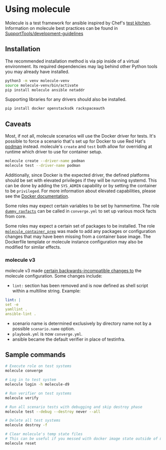 # Using molecule
Molecule is a test framework for ansible inspired by Chef's [test kitchen](https://kitchen.ci/).
Information on molecule best practices can be found in [SupportTools/development-guidelines](https://pages.github.rackspace.com/SupportTools/development-guidelines/ansible.html#testing)

## Installation
The recommended installation method is via pip inside of a virtual environment.
Its required dependencies may lag behind other Python tools you may already have installed.
```bash
python3 -m venv molecule-venv
source molecule-venv/bin/activate
pip install molecule ansible netaddr
```

Supporting libraries for any drivers should also be installed.
```bash
pip install docker openstacksdk rackspaceauth
```

## Caveats
Most, if not all, molecule scenarios will use the Docker driver for tests.
It's possible to force a scenario that's set up for Docker to use Red Hat's [podman](https://podman.io/) instead.
molecule's `create` and `test` both allow for overriding at runtime which driver to use for container setup.
```bash
molecule create --driver-name podman
molecule test --driver-name podman
```
Additionally, since Docker is the expected driver, the defined platforms should be set with elevated privileges if they will be running systemd.
This can be done by adding the `SYS_ADMIN` capability or by setting the container to be `privileged`.
For more information about elevated capabilities, please see the [Docker documentation](https://docs.docker.com/engine/reference/run/#runtime-privilege-and-linux-capabilities).

Some roles may expect certain variables to be set by hammertime.
The role [`dummy_raxfacts`](../roles/dummy_raxfacts) can be called in `converge.yml` to set up various mock facts from core.

Some roles may expect a certain set of packages to be installed.
The role [`molecule_container_prep`](../roles/molecule_container_prep) was made to add any packages or configuration changes that may have been missing from a container base image.
The Dockerfile template or molecule instance configuration may also be modified for similar effects.

### molecule v3
molecule v3 made [certain backwards-incompatible changes to](https://github.com/ansible-community/molecule/issues/2560#issue-566151191) the molecule configuration.
Some changes include:
- `lint:` section has been removed and is now defined as shell script within a multiline string. Example:
```yaml
lint: |
set -e
yamllint .
ansible-lint .
```
- scenario name is determined exclusively by directory name not by a possible `scenario.name` option.
- `playbook.yml` is now `converge.yml`.
- ansible became the default verifier in place of testinfra.

## Sample commands
```bash
# Execute role on test systems
molecule converge

# Log in to test system
molecule login -h molecule-d9

# Run verifier on test systems
molecule verify

# Run all scenario tests with debugging and skip destroy phase
molecule test --debug --destroy never --all

# Delete all test systems
molecule destroy -f

# Clear molecule's temp state files
# This can be useful if you messed with docker image state outside of molecule
molecule reset
```
